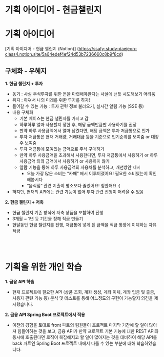 # 기획 아이디어 - 현금챌린지
# 기획 아이디어
[기획 아이디어 - 현금 챌린지 (Notion)] (https://ssafy-study-daejeon-class4.notion.site/5a64edef4ef24d53b7236660c8b9f8cd)
<br />

## 구체화 - 우혜지

**1. 현금 챌린지 + 투자**

- 동기 : 사실 주식투자를 위한 돈을 마련해야한다는 사실에 선뜻 시도해보기 어려움
- 취지 : 아껴서 나의 미래를 위한 투자를 하자!
- 들어갈 수 있는 기능 : 투자 관련 정보 불러오기, 실시간 알림 기능 (SSE 등)
- 내용 구체화
    - 기본 베이스는 현금 챌린지를 가지고 감
    - 하루하루 얼마 사용할지 정한 후, 해당 금액만큼만 사용하기를 권장
    - 만약 하루 사용금액에서 얼마 남겼다면, 해당 금액은 투자 저금통으로 인가
    - 투자 저금통은 현재 거래량, 거래대금 등을 기준으로 인기순위를 보여줌 or 대장주 보여줌
    - 투자 저금통에 모여있는 금액으로 주식 구매하기
    - 만약 하루 사용금액을 초과해서 사용한다면, 투자 저금통에서 사용하기 or 하루 사용금액 외의 금액에서 사용하기 or 사용하지 않기
    - 알람 기능을 통해 하루 사용금액의 사용처를 분석하고, 개선방안 제시
        - 오늘 가장 많은 소비는 “카페” 에서 이루어졌어요! 필요한 소비였는지 확인해봅시다
        - “음식점” 관련 지출이 평소보다 줄었어요! 칭찬해요 :)
- 하지만, 현재의 API에는 관련 기능이 없어 투자 관련 진행이 어려울 수 있음


**2. 현금 챌린지 + 저축**

- 현금 챌린지 기존 방식에 저축 상품을 포함하여 진행
- 3개월 ~ 1년 등 기간을 정해 적금 만들기
- 한달동안 현금 챌린지를 진행, 저금통에 넣게 된 금액을 적금 통장에 이체하는 자유 적금

<br />
<br />

# 기획을 위한 개인 학습

**1. 금융 API 학습**

- 현재 프로젝트에 필요한 API (상품 조회, 계좌 생성, 계좌 이체, 계좌 입금 및 출금, 사용자 관련 기능 등) 분석 및 테스트를 통해
  어느정도의 구현이 가능할지 의견을 제시했습니다.

**2. 금융 API Spring Boot 프로젝트에서 적용**

- 이전의 경험을 토대로 front 파트의 팀원들이 프로젝트 마지막 기간에 할 일이 많아져 힘들어하는 것을 보고,
  금융 API가 만약 프로젝트 기본 기능에 대한 REST API와 동시에 호출된다면 로직이 복잡해지고 할 일이 많아지는 것을 대비하여
  해당 API를 back 파트인 Spring Boot 프로젝트 내에서 다룰 수 있는 부분에 대해 학습하였습니다.

